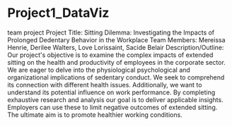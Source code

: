 # Project1_DataViz
team project
Project Title: Sitting Dilemma: Investigating the Impacts of Prolonged Dedentary Behavior in the Workplace
Team Members: Mereissa Henrie, Derilee Walters, Love Lorissaint, Sacide Belair
Description/Outline:
Our project's objective is to examine the complex impacts of extended sitting on the health and productivity of employees in the corporate sector. We are eager to delve into the physiological psychological and organizational implications of sedentary conduct. We seek to comprehend its connection with different health issues. Additionally, we want to understand its potential influence on work performance.
By completing exhaustive research and analysis our goal is to deliver applicable insights. Employers can use these to limit negative outcomes of extended sitting. The ultimate aim is to promote healthier working conditions.
